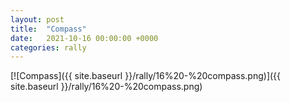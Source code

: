 ```yaml
---
layout: post
title:  "Compass"
date:   2021-10-16 00:00:00 +0000
categories: rally
---
```


[![Compass]({{ site.baseurl }}/rally/16%20-%20compass.png)]({{ site.baseurl }}/rally/16%20-%20compass.png)

